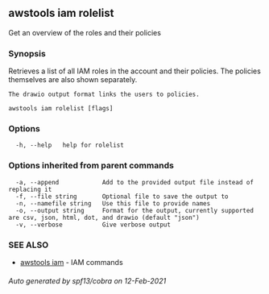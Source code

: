 ## awstools iam rolelist

Get an overview of the roles and their policies

### Synopsis

Retrieves a list of all IAM roles in the account and their policies.
	The policies themselves are also shown separately.

	The drawio output format links the users to policies.

```
awstools iam rolelist [flags]
```

### Options

```
  -h, --help   help for rolelist
```

### Options inherited from parent commands

```
  -a, --append            Add to the provided output file instead of replacing it
  -f, --file string       Optional file to save the output to
  -n, --namefile string   Use this file to provide names
  -o, --output string     Format for the output, currently supported are csv, json, html, dot, and drawio (default "json")
  -v, --verbose           Give verbose output
```

### SEE ALSO

* [awstools iam](awstools_iam.md)	 - IAM commands

###### Auto generated by spf13/cobra on 12-Feb-2021
